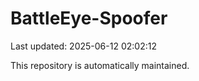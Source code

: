 # BattleEye-Spoofer

Last updated: 2025-06-12 02:02:12

This repository is automatically maintained.
